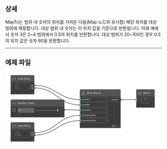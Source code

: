 ## 상세
MapTo는 범위 내 숫자의 위치를 가져온 다음(Map 노드와 유사함) 해당 위치를 대상 범위에 매핑합니다. 대상 범위 내 숫자는 이 위치 값을 기준으로 반환됩니다. 아래 예에서 숫자 3은 2~4 범위에서 0.5의 위치를 반환합니다. 대상 범위가 20~100인 경우 0.5의 위치 값은 숫자 60을 반환합니다.
___
## 예제 파일

![MapTo](./DSCore.Math.MapTo_img.jpg)

